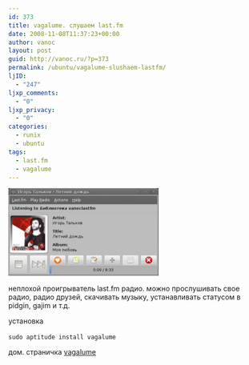 ```yaml
---
id: 373
title: vagalume. слушаем last.fm
date: 2008-11-08T11:37:23+00:00
author: vanoc
layout: post
guid: http://vanoc.ru/?p=373
permalink: /ubuntu/vagalume-slushaem-lastfm/
ljID:
  - "247"
ljxp_comments:
  - "0"
ljxp_privacy:
  - "0"
categories:
  - runix
  - ubuntu
tags:
  - last.fm
  - vagalume
---
```

[<img class="alignnone size-medium wp-image-428" title="vagalume" src="/uploads/vagalume-300x174.jpg" alt="vagalume" width="300" height="175" />](/uploads/vagalume.jpg)

неплохой проигрыватель last.fm радио. можно прослушивать свое радио, радио друзей, скачивать музыку, устанавливать статусом в pidgin, gajim и т.д.

установка
  
`sudo aptitude install vagalume`
  
дом. страничка [vagalume](http://vagalume.igalia.com/)